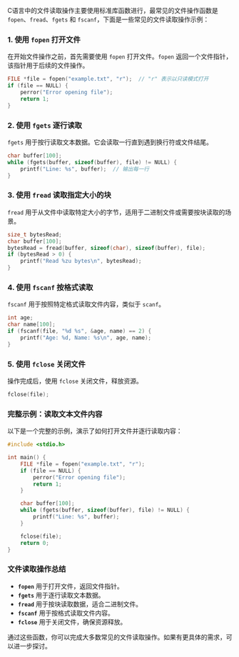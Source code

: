 
C语言中的文件读取操作主要使用标准库函数进行，最常见的文件操作函数是 `fopen`、`fread`、`fgets` 和 `fscanf`，下面是一些常见的文件读取操作示例：

### 1. **使用 `fopen` 打开文件**

在开始文件操作之前，首先需要使用 `fopen` 打开文件。`fopen` 返回一个文件指针，该指针用于后续的文件操作。

```c
FILE *file = fopen("example.txt", "r");  // "r" 表示以只读模式打开
if (file == NULL) {
    perror("Error opening file");
    return 1;
}
```

### 2. **使用 `fgets` 逐行读取**

`fgets` 用于按行读取文本数据。它会读取一行直到遇到换行符或文件结尾。

```c
char buffer[100];
while (fgets(buffer, sizeof(buffer), file) != NULL) {
    printf("Line: %s", buffer);  // 输出每一行
}
```

### 3. **使用 `fread` 读取指定大小的块**

`fread` 用于从文件中读取特定大小的字节，适用于二进制文件或需要按块读取的场景。

```c
size_t bytesRead;
char buffer[100];
bytesRead = fread(buffer, sizeof(char), sizeof(buffer), file);
if (bytesRead > 0) {
    printf("Read %zu bytes\n", bytesRead);
}
```

### 4. **使用 `fscanf` 按格式读取**

`fscanf` 用于按照特定格式读取文件内容，类似于 `scanf`。

```c
int age;
char name[100];
if (fscanf(file, "%d %s", &age, name) == 2) {
    printf("Age: %d, Name: %s\n", age, name);
}
```

### 5. **使用 `fclose` 关闭文件**

操作完成后，使用 `fclose` 关闭文件，释放资源。

```c
fclose(file);
```

### 完整示例：读取文本文件内容

以下是一个完整的示例，演示了如何打开文件并逐行读取内容：

```c
#include <stdio.h>

int main() {
    FILE *file = fopen("example.txt", "r");
    if (file == NULL) {
        perror("Error opening file");
        return 1;
    }

    char buffer[100];
    while (fgets(buffer, sizeof(buffer), file) != NULL) {
        printf("Line: %s", buffer);
    }

    fclose(file);
    return 0;
}
```

### 文件读取操作总结

- **`fopen`** 用于打开文件，返回文件指针。
- **`fgets`** 用于逐行读取文本数据。
- **`fread`** 用于按块读取数据，适合二进制文件。
- **`fscanf`** 用于按格式读取文件内容。
- **`fclose`** 用于关闭文件，确保资源释放。

通过这些函数，你可以完成大多数常见的文件读取操作。如果有更具体的需求，可以进一步探讨。